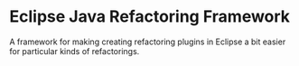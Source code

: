 # Eclipse Java Refactoring Framework

A framework for making creating refactoring plugins in Eclipse a bit easier for particular kinds of refactorings.
